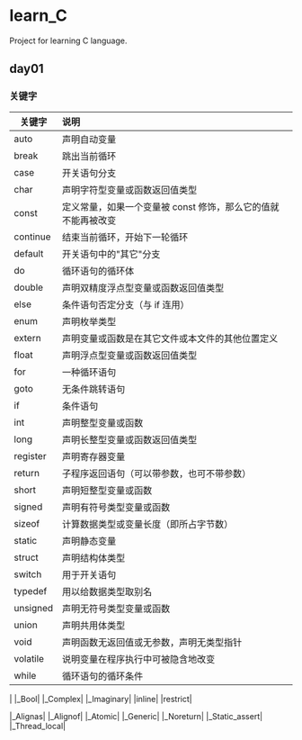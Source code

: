 # learn_C
Project for learning C language.
## day01
### 关键字
| 关键字 | 说明 |
| ------ | :------- |
| auto | 声明自动变量 |
|break	|跳出当前循环|
|case	|开关语句分支
|char	|声明字符型变量或函数返回值类型
|const	|定义常量，如果一个变量被 const 修饰，那么它的值就不能再被改变
|continue|结束当前循环，开始下一轮循环
|default|开关语句中的"其它"分支
|do	|循环语句的循环体
|double	|声明双精度浮点型变量或函数返回值类型
|else	|条件语句否定分支（与 if 连用）
|enum	|声明枚举类型
|extern	|声明变量或函数是在其它文件或本文件的其他位置定义
|float	|声明浮点型变量或函数返回值类型
|for	|一种循环语句
|goto	|无条件跳转语句
|if	|条件语句
|int	|声明整型变量或函数
|long	|声明长整型变量或函数返回值类型
|register|声明寄存器变量
|return	|子程序返回语句（可以带参数，也可不带参数）
|short	|声明短整型变量或函数
|signed	|声明有符号类型变量或函数
|sizeof	|计算数据类型或变量长度（即所占字节数）
|static	|声明静态变量
|struct	|声明结构体类型
|switch	|用于开关语句
|typedef|用以给数据类型取别名
|unsigned|声明无符号类型变量或函数|
|union	|声明共用体类型|
|void	|声明函数无返回值或无参数，声明无类型指针|
|volatile|说明变量在程序执行中可被隐含地改变|
|while	|循环语句的循环条件|
|
|_Bool|	
|_Complex|
|_Imaginary|
|inline|
|restrict|

|_Alignas|
|_Alignof|
|_Atomic|
|_Generic|
|_Noreturn|
|_Static_assert|
|_Thread_local|
